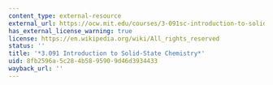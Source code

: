```yaml
---
content_type: external-resource
external_url: https://ocw.mit.edu/courses/3-091sc-introduction-to-solid-state-chemistry-fall-2010/
has_external_license_warning: true
license: https://en.wikipedia.org/wiki/All_rights_reserved
status: ''
title: '*3.091 Introduction to Solid-State Chemistry*'
uid: 8fb2596a-5c28-4b58-9590-9d46d3934433
wayback_url: ''
---
```

